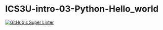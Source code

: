 # ICS3U-intro-03-Python-Hello_world

[![GitHub's Super Linter](https://github.com/Intro-03-Python-Hello_world/workflows/GitHub's%20Super%20Linter/badge.svg)](https://github.com/Intro-03-Python-Hello_world/actions)
